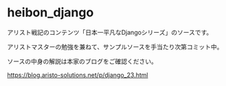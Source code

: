 # heibon_django
アリスト戦記のコンテンツ「日本一平凡なDjangoシリーズ」のソースです。

アリストマスターの勉強を兼ねて、サンプルソースを手当たり次第コミット中。

ソースの中身の解説は本家のブログをご確認ください。

https://blog.aristo-solutions.net/p/django_23.html